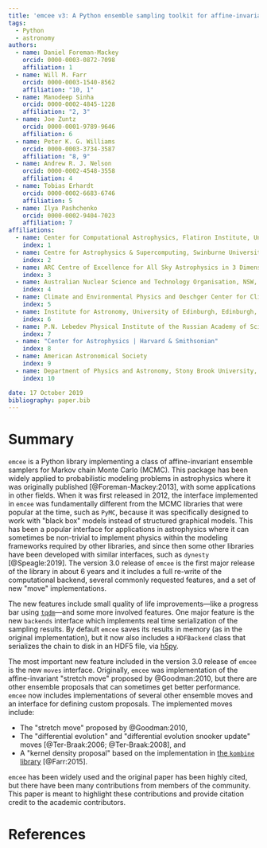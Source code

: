 ```yaml
---
title: 'emcee v3: A Python ensemble sampling toolkit for affine-invariant MCMC'
tags:
  - Python
  - astronomy
authors:
  - name: Daniel Foreman-Mackey
    orcid: 0000-0003-0872-7098
    affiliation: 1
  - name: Will M. Farr
    orcid: 0000-0003-1540-8562
    affiliation: "10, 1"
  - name: Manodeep Sinha
    orcid: 0000-0002-4845-1228
    affiliation: "2, 3"
  - name: Joe Zuntz
    orcid: 0000-0001-9789-9646
    affiliation: 6
  - name: Peter K. G. Williams
    orcid: 0000-0003-3734-3587
    affiliation: "8, 9"
  - name: Andrew R. J. Nelson
    orcid: 0000-0002-4548-3558
    affiliation: 4
  - name: Tobias Erhardt
    orcid: 0000-0002-6683-6746
    affiliation: 5
  - name: Ilya Pashchenko
    orcid: 0000-0002-9404-7023
    affiliation: 7
affiliations:
  - name: Center for Computational Astrophysics, Flatiron Institute, United States
    index: 1
  - name: Centre for Astrophysics & Supercomputing, Swinburne University of Technology, Australia
    index: 2
  - name: ARC Centre of Excellence for All Sky Astrophysics in 3 Dimensions (ASTRO 3D)
    index: 3
  - name: Australian Nuclear Science and Technology Organisation, NSW, Australia
    index: 4
  - name: Climate and Environmental Physics and Oeschger Center for Climate Change Research, University of Bern, Bern, Switzerland
    index: 5
  - name: Institute for Astronomy, University of Edinburgh, Edinburgh, EH9 3HJ, UK
    index: 6
  - name: P.N. Lebedev Physical Institute of the Russian Academy of Sciences, Moscow, Russia
    index: 7
  - name: "Center for Astrophysics | Harvard & Smithsonian"
    index: 8
  - name: American Astronomical Society
    index: 9
  - name: Department of Physics and Astronomy, Stony Brook University, United States
    index: 10

date: 17 October 2019
bibliography: paper.bib
---
```


# Summary

``emcee`` is a Python library implementing a class of affine-invariant ensemble samplers for Markov chain Monte Carlo (MCMC).
This package has been widely applied to probabilistic modeling problems in astrophysics where it was originally published [@Foreman-Mackey:2013], with some applications in other fields.
When it was first released in 2012, the interface implemented in ``emcee`` was fundamentally different from the MCMC libraries that were popular at the time, such as ``PyMC``, because it was specifically designed to work with "black box" models instead of structured graphical models.
This has been a popular interface for applications in astrophysics where it can sometimes be non-trivial to implement physics within the modeling frameworks required by other libraries, and since then some other libraries have been developed with similar interfaces, such as ``dynesty`` [@Speagle:2019].
The version 3.0 release of ``emcee`` is the first major release of the library in about 6 years and it includes a full re-write of the computational backend, several commonly requested features, and a set of new "move" implementations.

The new features include small quality of life improvements—like a progress bar using [``tqdm``](https://tqdm.github.io)—and some more involved features.
One major feature is the new ``backends`` interface which implements real time serialization of the sampling results.
By default ``emcee`` saves its results in memory (as in the original implementation), but it now also includes a ``HDFBackend`` class that serializes the chain to disk in an HDF5 file, via [h5py](https://www.h5py.org).

The most important new feature included in the version 3.0 release of ``emcee`` is the new ``moves`` interface.
Originally, ``emcee`` was implementation of the affine-invariant "stretch move" proposed by @Goodman:2010, but there are other ensemble proposals that can sometimes get better performance.
``emcee`` now includes implementations of several other ensemble moves and an interface for defining custom proposals.
The implemented moves include:

- The "stretch move" proposed by @Goodman:2010,
- The "differential evolution" and "differential evolution snooker update" moves [@Ter-Braak:2006; @Ter-Braak:2008], and
- A "kernel density proposal" based on the implementation in [the ``kombine`` library](https://github.com/bfarr/kombine) [@Farr:2015].

``emcee`` has been widely used and the original paper has been highly cited, but there have been many contributions from members of the community.
This paper is meant to highlight these contributions and provide citation credit to the academic contributors.

# References
